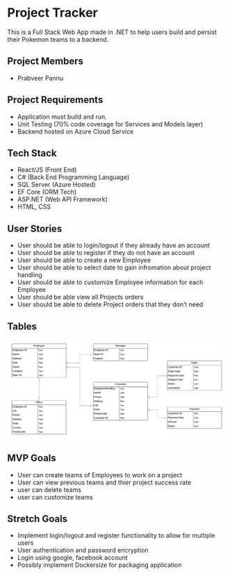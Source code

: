 # Project Tracker

This is a Full Stack Web App made in .NET to help users build and persist their Pokemon teams to a backend. 

## Project Members
- Prabveer Pannu

## Project Requirements
- Application must build and run.
- Unit Testing (70% code coverage for Services and Models layer)
- Backend hosted on Azure Cloud Service

## Tech Stack

- React/JS (Front End)
- C# (Back End Programming Language)
- SQL Server (Azure Hosted)
- EF Core (ORM Tech)
- ASP.NET (Web API Framework)
- HTML, CSS

## User Stories
- User should be able to login/logout if they already have an account
- User should be able to register if they do not have an account
- User should be able to create a new Employee
- User should be able to select date to gain infromation about project handling
- User should be able to customize Employee information for each Employee
- User should be able view all Projects orders
- User should be able to delete Project orders that they don’t need

## Tables
![ERD](./ERD.png)

## MVP Goals
- User can create teams of Employees to work on a project
- User can view previous teams and thier project success rate
- user can delete teams
- user can customize teams


## Stretch Goals
- Implement login/logout and register functionality to allow for multiple users
- User authentication and password encryption
- Login using google, facebook account
- Possibly implement Dockersize for packaging application